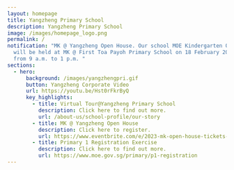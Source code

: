 ```yaml
---
layout: homepage
title: Yangzheng Primary School
description: Yangzheng Primary School
image: /images/homepage_logo.png
permalink: /
notification: "MK @ Yangzheng Open House. Our school MOE Kindergarten Open House
  will be held at MK @ First Toa Payoh Primary School on 18 February 2023 (Sat)
  from 9 a.m. to 1 p.m. "
sections:
  - hero:
      background: /images/yangzhengpri.gif
      button: Yangzheng Corporate Video
      url: https://youtu.be/Hst0rFkrByQ
      key_highlights:
        - title: Virtual Tour@Yangzheng Primary School
          description: Click here to find out more.
          url: /about-us/school-profile/our-story
        - title: MK @ Yangzheng Open House
          description: Click here to register.
          url: https://www.eventbrite.com/e/2023-mk-open-house-tickets-505734434307
        - title: Primary 1 Registration Exercise
          description: Click here to find out more.
          url: https://www.moe.gov.sg/primary/p1-registration
---
```

